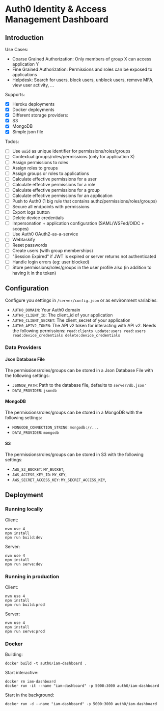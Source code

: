 # Auth0 Identity & Access Management Dashboard

## Introduction

Use Cases:

 - Coarse Grained Authorization: Only members of group X can access application Y
 - Fine Grained Authorization: Permissions and roles can be exposed to applications
 - Helpdesk: Search for users, block users, unblock users, remove MFA, view user activity, ...

Supports:

 - [x] Heroku deployments
 - [x] Docker deployments
 - [x] Different storage providers:
  - [x] S3
  - [x] MongoDB
  - [x] Simple json file

Todos:

 - [ ] Use `uuid` as unique identifier for permissions/roles/groups
 - [ ] Contextual groups/roles/permissions (only for application X)
 - [ ] Assign permissions to roles
 - [ ] Assign roles to groups
 - [ ] Assign groups or roles to applications
 - [ ] Calculate effective permissions for a user
 - [ ] Calculate effective permissions for a role
 - [ ] Calculate effective permissions for a group
 - [ ] Calculate effective permissions for an application
 - [ ] Push to Auth0 (1 big rule that contains authz/permissions/roles/groups)
 - [ ] Secure all endpoints with permissions
 - [ ] Export logs button
 - [ ] Delete device credentials
 - [ ] Impersonation + application configuration (SAML/WSFed/OIDC + scopes)
 - [ ] Use Auth0 OAuth2-as-a-service
 - [ ] Webtaskify
 - [ ] Reset passwords
 - [ ] Create users (with group memberships)
 - [ ] "Session Expired" if JWT is expired or server returns not authenticated
 - [ ] Handle login errors (eg: user blocked)
 - [ ] Store permissions/roles/groups in the user profile also (in addition to having it in the token)

## Configuration

Configure you settings in `/server/config.json` or as environment variables:

 - `AUTH0_DOMAIN`: Your Auth0 domain
 - `AUTH0_CLIENT_ID`: The client_id of your application
 - `AUTH0_CLIENT_SECRET`: The client_secret of your application
 - `AUTH0_APIV2_TOKEN`: The API v2 token for interacting with API v2. Needs the following permissions: `read:clients update:users read:users read:device_credentials delete:device_credentials`

### Data Providers

#### Json Database File

The permissions/roles/groups can be stored in a Json Database File with the following settings:

 - `JSONDB_PATH`: Path to the database file, defaults to `server/db.json'`
 - `DATA_PROVIDER`: `jsondb`

#### MongoDB

The permissions/roles/groups can be stored in a MongoDB with the following settings:

 - `MONGODB_CONNECTION_STRING`: `mongodb://...`
 - `DATA_PROVIDER`: `mongodb`

#### S3

The permissions/roles/groups can be stored in S3 with the following settings:

 - `AWS_S3_BUCKET`: `MY_BUCKET`,
 - `AWS_ACCESS_KEY_ID`: `MY_KEY`,
 - `AWS_SECRET_ACCESS_KEY`: `MY_SECRET_ACCESS_KEY`,

## Deployment

### Running locally

Client:

```
nvm use 4
npm install
npm run build:dev
```

Server:

```
nvm use 4
npm install
npm run serve:dev
```

### Running in production

Client:

```
nvm use 4
npm install
npm run build:prod
```

Server:

```
nvm use 4
npm install
npm run serve:prod
```

### Docker

Building:

```
docker build -t auth0/iam-dashboard .
```

Start interactive:

```
docker rm iam-dashboard
docker run -it --name "iam-dashboard" -p 5000:3000 auth0/iam-dashboard
```

Start in the background:

```
docker run -d --name "iam-dashboard" -p 5000:3000 auth0/iam-dashboard
```
